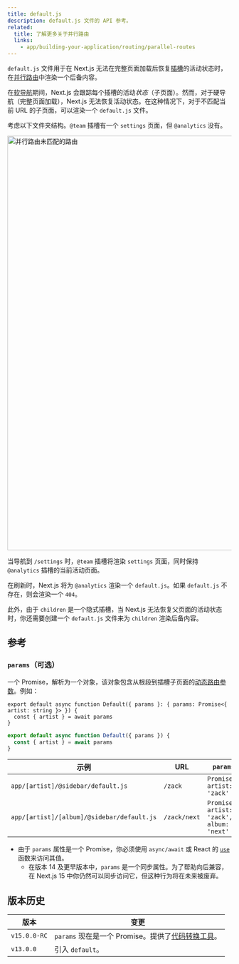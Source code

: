 ```yaml
---
title: default.js
description: default.js 文件的 API 参考。
related:
  title: 了解更多关于并行路由
  links:
    - app/building-your-application/routing/parallel-routes
---
```


`default.js` 文件用于在 Next.js 无法在完整页面加载后恢复[插槽](/docs/app/building-your-application/routing/parallel-routes#slots)的活动状态时，在[并行路由](/docs/app/building-your-application/routing/parallel-routes)中渲染一个后备内容。

在[软导航](/docs/app/building-your-application/routing/linking-and-navigating#5-soft-navigation)期间，Next.js 会跟踪每个插槽的活动*状态*（子页面）。然而，对于硬导航（完整页面加载），Next.js 无法恢复活动状态。在这种情况下，对于不匹配当前 URL 的子页面，可以渲染一个 `default.js` 文件。

考虑以下文件夹结构。`@team` 插槽有一个 `settings` 页面，但 `@analytics` 没有。

<Image
  alt="并行路由未匹配的路由"
  srcLight="/docs/light/parallel-routes-unmatched-routes.png"
  srcDark="/docs/dark/parallel-routes-unmatched-routes.png"
  width="1600"
  height="930"
/>

当导航到 `/settings` 时，`@team` 插槽将渲染 `settings` 页面，同时保持 `@analytics` 插槽的当前活动页面。

在刷新时，Next.js 将为 `@analytics` 渲染一个 `default.js`。如果 `default.js` 不存在，则会渲染一个 `404`。

此外，由于 `children` 是一个隐式插槽，当 Next.js 无法恢复父页面的活动状态时，你还需要创建一个 `default.js` 文件来为 `children` 渲染后备内容。

## 参考

### `params`（可选）

一个 Promise，解析为一个对象，该对象包含从根段到插槽子页面的[动态路由参数](/docs/app/building-your-application/routing/dynamic-routes)。例如：

```tsx filename="app/[artist]/@sidebar/default.js" switcher
export default async function Default({ params }: { params: Promise<{ artist: string }> }) {
  const { artist } = await params
}
```

```jsx filename="app/[artist]/@sidebar/default.js" switcher
export default async function Default({ params }) {
  const { artist } = await params
}
```

| 示例                                       | URL          | `params`                                     |
| ------------------------------------------ | ------------ | -------------------------------------------- |
| `app/[artist]/@sidebar/default.js`         | `/zack`      | `Promise<{ artist: 'zack' }>`                |
| `app/[artist]/[album]/@sidebar/default.js` | `/zack/next` | `Promise<{ artist: 'zack', album: 'next' }>` |

- 由于 `params` 属性是一个 Promise，你必须使用 `async/await` 或 React 的 [`use`](https://react.dev/reference/react/use) 函数来访问其值。
  - 在版本 14 及更早版本中，`params` 是一个同步属性。为了帮助向后兼容，在 Next.js 15 中你仍然可以同步访问它，但这种行为将在未来被废弃。

## 版本历史

| 版本         | 变更                                                                                         |
| ------------ | -------------------------------------------------------------------------------------------- |
| `v15.0.0-RC` | `params` 现在是一个 Promise。提供了[代码转换工具](/docs/app/guides/upgrading/codemods#150)。 |
| `v13.0.0`    | 引入 `default`。                                                                             |
